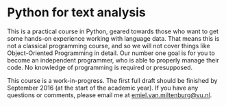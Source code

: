 # Python for text analysis

This is a practical course in Python, geared towards those who want to get some hands-on experience working with language data.
That means this is not a classical programming course, and so we will not cover things like Object-Oriented Programming in detail.
Our number one goal is for you to become an independent programmer, who is able to properly manage their code. 
No knowledge of programming is required or presupposed.

This course is a work-in-progress. The first full draft should be finished by September 2016 (at the start of the academic year).
If you have any questions or comments, please email me at [emiel.van.miltenburg@vu.nl](mailto:emiel.van.miltenburg@vu.nl).
